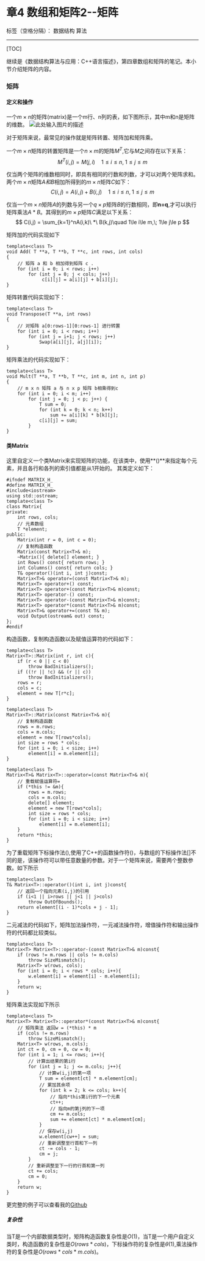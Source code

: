 ﻿# 章4 数组和矩阵2--矩阵

标签（空格分隔）： 数据结构 算法

---
[TOC]

继续是《数据结构算法与应用：C++语言描述》，第四章数组和矩阵的笔记。本小节介绍矩阵的内容。

### 矩阵
#### 定义和操作
  一个$m\times n$的矩阵(matrix)是一个m行、n列的表，如下图所示，其中m和n是矩阵的维数。
  ![此处输入图片的描述][1]

对于矩阵来说，最常见的操作就是矩阵转置、矩阵加和矩阵乘。

一个$m\times n$矩阵的转置矩阵是一个$n\times m$的矩阵$M^T$,它与$M$之间存在以下关系：
$$
M^T(i,j) = M(j,i)\quad 1\le i\le n,\; 1\le j\le m
$$

仅当两个矩阵的维数相同时，即具有相同的行数和列数，才可以对两个矩阵求和。两个$m\times n$矩阵$A和B$相加所得到的$m\times n$矩阵$C$如下：
$$
C(i,j) =A(i,j)+B(i,j)\quad 1\le i\le n,\; 1\le j\le m
$$

仅当一个$m\times n$矩阵$A$的列数与另一个$q\times p$矩阵$B$的行数相同，即**n=q**,才可以执行矩阵乘法$A*B$。其得到的$m\times p$矩阵$C$满足以下关系：
$$
C(i,j) = \sum_{k=1}^nA(i,k)\ *\ B(k,j)\quad 1\le i\le m,\; 1\le j\le p
$$

矩阵加的代码实现如下
```
template<class T>
void Add( T **a, T **b, T **c, int rows, int cols)
{
    // 矩阵 a 和 b 相加得到矩阵 c .
    for (int i = 0; i < rows; i++)
        for (int j = 0; j < cols; j++)
             c[i][j] = a[i][j] + b[i][j];
}
```
矩阵转置代码实现如下：
```
template<class T>
void Transpose(T **a, int rows)
{
    // 对矩阵 a[0:rows-1][0:rows-1] 进行转置
    for (int i = 0; i < rows; i++)
        for (int j = i+1; j < rows; j++)
            Swap(a[i][j], a[j][i]);
}
```
矩阵乘法的代码实现如下：
```
template<class T>
void Mult(T **a, T **b, T **c, int m, int n, int p)
{
    // m x n 矩阵 a 与 n x p 矩阵 b相乘得到c
    for (int i = 0; i < m; i++)
        for (int j = 0; j < p; j++) {
            T sum = 0;
            for (int k = 0; k < n; k++)
                sum += a[i][k] * b[k][j];
            c[i][j] = sum;
        }
}
```

#### 类Matrix
  这里自定义一个类Matrix来实现矩阵的功能，在该类中，使用**()**来指定每个元素，并且各行和各列的索引值都是从1开始的。
  其类定义如下：
```
#ifndef MATRIX_H_
#define MATRIX_H_
#include<iostream>
using std::ostream;
template<class T>
class Matrix{
private:
	int rows, cols;
	// 元素数组
	T *element; 
public:
	Matrix(int r = 0, int c = 0);
	// 复制构造函数
	Matrix(const Matrix<T>& m);
	~Matrix(){ delete[] element; }
	int Rows() const{ return rows; }
	int Columns() const{ return cols; }
	T& operator()(int i, int j)const;
	Matrix<T>& operator=(const Matrix<T>& m);
	Matrix<T> operator+() const;
	Matrix<T> operator+(const Matrix<T>& m)const;
	Matrix<T> operator-() const;
	Matrix<T> operator-(const Matrix<T>& m)const;
	Matrix<T> operator*(const Matrix<T>& m)const;
	Matrix<T>& operator+=(const T& m);
	void Output(ostream& out) const;
};
#endif
```

构造函数，复制构造函数以及赋值运算符的代码如下：
```
template<class T>
Matrix<T>::Matrix(int r, int c){
	if (r < 0 || c < 0)
		throw BadInitializers();
	if ((!r || !c) && (r || c))
		throw BadInitializers();
	rows = r;
	cols = c;
	element = new T[r*c];
}

template<class T>
Matrix<T>::Matrix(const Matrix<T>& m){
	// 复制构造函数
	rows = m.rows;
	cols = m.cols;
	element = new T[rows*cols];
	int size = rows * cols;
	for (int i = 0; i < size; i++)
		element[i] = m.element[i];
}

template<class T>
Matrix<T>& Matrix<T>::operator=(const Matrix<T>& m){
	// 重载赋值运算符=
	if (*this != &m){
		rows = m.rows;
		cols = m.cols;
		delete[] element;
		element = new T[rows*cols];
		int size = rows * cols;
		for (int i = 0; i < size; i++)
			element[i] = m.element[i];
	}
	return *this;
}
```
为了重载矩阵下标操作法(),使用了C++的函数操作符()，与数组的下标操作法[]不同的是，该操作符可以带任意数量的参数。对于一个矩阵来说，需要两个整数参数。如下所示
```
template<class T>
T& Matrix<T>::operator()(int i, int j)const{
	// 返回一个指向元素(i,j)的引用
	if (i<1 || i>rows || j<1 || j>cols)
		throw OutOfBounds();
	return element[(i - 1)*cols + j - 1];
}
```
二元减法的代码如下，矩阵加法操作符，一元减法操作符，增值操作符和输出操作符的代码都比较类似。
```
template<class T>
Matrix<T> Matrix<T>::operator-(const Matrix<T>& m)const{
	if (rows != m.rows || cols != m.cols)
		throw SizeMismatch();
	Matrix<T> w(rows, cols);
	for (int i = 0; i < rows * cols; i++){
		w.element[i] = element[i] - m.element[i];
	}
	return w;
}
```
矩阵乘法实现如下所示
```
template<class T>
Matrix<T> Matrix<T>::operator*(const Matrix<T>& m)const{
	// 矩阵乘法 返回w = (*this) * m
	if (cols != m.rows)
		throw SizeMismatch();
	Matrix<T> w(rows, m.cols);
	int ct = 0, cm = 0, cw = 0;
	for (int i = 1; i <= rows; i++){
		// 计算出结果的第i行
		for (int j = 1; j <= m.cols; j++){
			// 计算w(i,j)的第一项
			T sum = element[ct] * m.element[cm];
			// 累加其余项
			for (int k = 2; k <= cols; k++){
				// 指向*this第i行的下一个元素
				ct++;
				// 指向m的第j列的下一项
				cm += m.cols;
				sum += element[ct] * m.element[cm];
			}
			// 保存w(i,j)
			w.element[cw++] = sum;
			// 重新调整至行首和下一列
			ct -= cols - 1;
			cm = j;
		}
		// 重新调整至下一行的行首和第一列
		ct += cols;
		cm = 0;
	}
	return w;
}
```
更完整的例子可以查看我的[Github][2]

##### 复杂性
  当T是一个内部数据类型时，矩阵构造函数复杂性是$O(1)$，当T是一个用户自定义类时，构造函数的复杂性是$O(rows*cols)$，下标操作符的复杂性是$\theta(1)$,乘法操作符的复杂性是$O(rows*cols*m.cols)$。




  [1]: http://7xrluf.com1.z0.glb.clouddn.com/%E7%9F%A9%E9%98%B51.png
  [2]: https://github.com/ccc013/DataStructe-Algorithms_Study/tree/master/ArrayAndMatrix